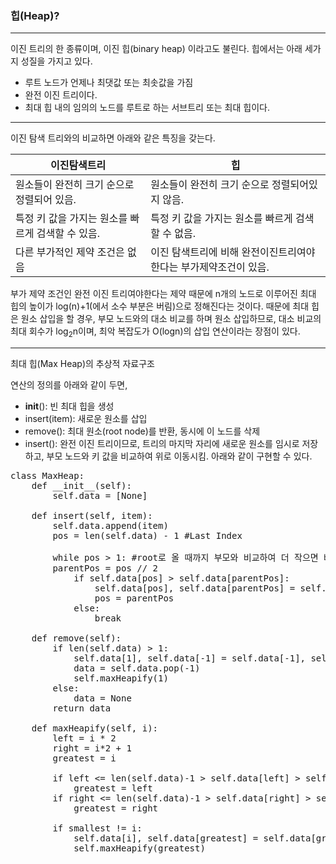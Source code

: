 ### 힙(Heap)?
----
이진 트리의 한 종류이며, 이진 힙(binary heap) 이라고도 불린다.
힙에서는 아래 세가지 성질을 가지고 있다.
 - 루트 노드가 언제나 최댓값 또는 최솟값을 가짐
 - 완전 이진 트리이다.
 - 최대 힙 내의 임의의 노드를 루트로 하는 서브트리 또는 최대 힙이다.
----
이진 탐색 트리와의 비교하면 아래와 같은 특징을 갖는다.

이진탐색트리|힙
--------|--------
원소들이 완전히 크기 순으로 정렬되어 있음.|원소들이 완전히 크기 순으로 정렬되어있지 않음.
특정 키 값을 가지는 원소를 빠르게 검색할 수 있음.|특정 키 값을 가지는 원소를 빠르게 검색할 수 없음.
다른 부가적인 제약 조건은 없음 | 이진 탐색트리에 비해 완전이진트리여야 한다는 부가제약조건이 있음.

부가 제약 조건인 완전 이진 트리여야한다는 제약 때문에 n개의 노드로 이루어진 최대 힙의 높이가 log(n)+1(에서 소수 부분은 버림)으로 정해진다는 것이다.
때문에 최대 힙은 원소 삽입을 할 경우, 부모 노드와의 대소 비교를 하며 원소 삽입하므로, 대소 비교의 최대 회수가 log<sub>2</sub>n이며, 
최악 복잡도가 O(logn)의 삽입 연산이라는 장점이 있다.

----
최대 힙(Max Heap)의 추상적 자료구조

연산의 정의를 아래와 같이 두면,
 - __init__(): 빈 최대 힙을 생성
 - insert(item): 새로운 원소를 삽입
 - remove(): 최대 원소(root node)를 반환, 동시에 이 노드를 삭제
 - insert(): 완전 이진 트리이므로, 트리의 마지막 자리에 새로운 원소를 임시로 저장하고, 부모 노드와 키 값을 비교하여 위로 이동시킴.
아래와 같이 구현할 수 있다.
<pre>
class MaxHeap:
    def __init__(self):
        self.data = [None]
    
    def insert(self, item):
        self.data.append(item)
        pos = len(self.data) - 1 #Last Index
        
        while pos > 1: #root로 올 때까지 부모와 비교하여 더 작으면 바꾸는 작업을 반복한다.
        parentPos = pos // 2
            if self.data[pos] > self.data[parentPos]:
                self.data[pos], self.data[parentPos] = self.data[parentPos], self.data[pos]
                pos = parentPos
            else:
                break        
    
    def remove(self):
        if len(self.data) > 1:
            self.data[1], self.data[-1] = self.data[-1], self.data[1]
            data = self.data.pop(-1)
            self.maxHeapify(1)        
        else:
            data = None
        return data
    
    def maxHeapify(self, i):
        left = i * 2
        right = i*2 + 1
        greatest = i
        
        if left <= len(self.data)-1 > self.data[left] > self.data[greatest]:
            greatest = left
        if right <= len(self.data)-1 > self.data[right] > self.data[greatest]:
            greatest = right
            
        if smallest != i:
            self.data[i], self.data[greatest] = self.data[greatest], self.data[i]
            self.maxHeapify(greatest)
        
